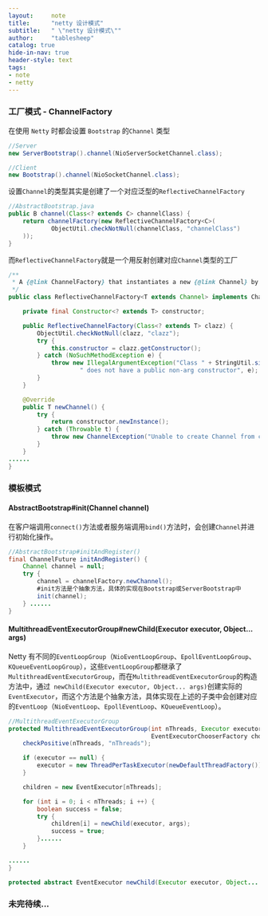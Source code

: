 ```yaml
---
layout:     note
title:      "netty 设计模式"
subtitle:   " \"netty 设计模式\""
author:     "tablesheep"
catalog: true
hide-in-nav: true
header-style: text
tags:
- note
- netty
---
```




### 工厂模式 - ChannelFactory

在使用 `Netty` 时都会设置 `Bootstrap` 的`Channel` 类型

```java
//Server
new ServerBootstrap().channel(NioServerSocketChannel.class);

//Client
new Bootstrap().channel(NioSocketChannel.class);
```

设置`Channel`的类型其实是创建了一个对应泛型的`ReflectiveChannelFactory`

```java
//AbstractBootstrap.java
public B channel(Class<? extends C> channelClass) {
    return channelFactory(new ReflectiveChannelFactory<C>(
            ObjectUtil.checkNotNull(channelClass, "channelClass")
    ));
}
```

而`ReflectiveChannelFactory`就是一个用反射创建对应`Channel`类型的工厂

```java
/**
 * A {@link ChannelFactory} that instantiates a new {@link Channel} by invoking its default constructor reflectively.
 */
public class ReflectiveChannelFactory<T extends Channel> implements ChannelFactory<T> {

    private final Constructor<? extends T> constructor;

    public ReflectiveChannelFactory(Class<? extends T> clazz) {
        ObjectUtil.checkNotNull(clazz, "clazz");
        try {
            this.constructor = clazz.getConstructor();
        } catch (NoSuchMethodException e) {
            throw new IllegalArgumentException("Class " + StringUtil.simpleClassName(clazz) +
                    " does not have a public non-arg constructor", e);
        }
    }

    @Override
    public T newChannel() {
        try {
            return constructor.newInstance();
        } catch (Throwable t) {
            throw new ChannelException("Unable to create Channel from class " + constructor.getDeclaringClass(), t);
        }
    }
......
}
```



### 模板模式

#### AbstractBootstrap#init(Channel channel)

在客户端调用`connect()`方法或者服务端调用`bind()`方法时，会创建`Channel`并进行初始化操作。

```java
//AbstractBootstrap#initAndRegister()
final ChannelFuture initAndRegister() {
    Channel channel = null;
    try {
        channel = channelFactory.newChannel();
        #init方法是个抽象方法，具体的实现在Bootstrap或ServerBootstrap中
        init(channel);
    } ......
}
```



#### MultithreadEventExecutorGroup#newChild(Executor executor, Object... args)

Netty 有不同的`EventLoopGroup`（`NioEventLoopGroup`、`EpollEventLoopGroup`、`KQueueEventLoopGroup`），这些`EventLoopGroup`都继承了`MultithreadEventExecutorGroup`，而在`MultithreadEventExecutorGroup`的构造方法中，通过` newChild(Executor executor, Object... args)`创建实际的`EventExecutor`，而这个方法是个抽象方法，具体实现在上述的子类中会创建对应的`EventLoop`（`NioEventLoop`、`EpollEventLoop`、`KQueueEventLoop`）。

```java
//MultithreadEventExecutorGroup
protected MultithreadEventExecutorGroup(int nThreads, Executor executor,
                                        EventExecutorChooserFactory chooserFactory, Object... args) {
    checkPositive(nThreads, "nThreads");

    if (executor == null) {
        executor = new ThreadPerTaskExecutor(newDefaultThreadFactory());
    }

    children = new EventExecutor[nThreads];

    for (int i = 0; i < nThreads; i ++) {
        boolean success = false;
        try {
            children[i] = newChild(executor, args);
            success = true;
        }......
    }

......
}

protected abstract EventExecutor newChild(Executor executor, Object... args) throws Exception;
```





### 未完待续...
